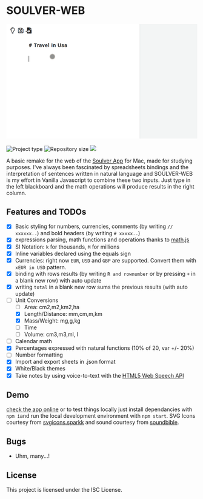 # SOULVER-WEB

![IMG](soulver-web.gif)

![](https://img.shields.io/badge/type-JS_Library-brightgreen.svg "Project type")
![](https://img.shields.io/github/repo-size/LorenzoCorbella74/soulver-web "Repository size")
![](https://img.shields.io/github/package-json/v/LorenzoCorbella74/soulver-web)

A basic remake for the web of the [Soulver App](https://www.acqualia.com/soulver/) for Mac, made for studying purposes. I've always been fascinated by spreadsheets bindings and the interpretation of sentences written in natural language and SOULVER-WEB is my effort in Vanilla Javascript to combine these two inputs. Just type in the left blackboard and the math operations will produce results in the right column.

## Features and TODOs
- [x] Basic styling for numbers, currencies, comments (by writing `// xxxxxx..`) and bold headers (by writing `# xxxxx..`)
- [x] expressions parsing, math functions and operations thanks to [math.js](https://mathjs.org/)
- [x] SI Notation: `k` for thousands, `M` for millions
- [x] Inline variables declared using the equals sign
- [x] Currencies: right now `EUR`, `USD` and `GBP` are supported. Convert them with `xEUR in USD` pattern.
- [x] binding with rows results (by writing `R and rownumber` or by pressing `+` in a blank new row) with auto update
- [x] writing `total` in a blank new row sums the previous results (with auto update)
- [ ] Unit Conversions
    - [ ] Area: cm2,m2,km2,ha
    - [x] Length/Distance: mm,cm,m,km
    - [x] Mass/Weight: mg,g,kg
    - [ ] Time
    - [ ] Volume: cm3,m3,ml, l
- [ ] Calendar math
- [x] Percentages expressed with natural functions (10% of 20, var +/- 20%)
- [ ] Number formatting
- [x] Import and export sheets in .json format
- [x] White/Black themes
- [x] Take notes by using voice-to-text with the [HTML5 Web Speech API](https://developer.mozilla.org/en-US/docs/Web/API/Web_Speech_API)

## Demo
[check the app online](https://festive-lalande-0b44f6.netlify.com/) or to test things locally just install dependancies with `npm i`and run the local development environment with `npm start`.  SVG Icons courtesy from [svgicons.sparkk](http://svgicons.sparkk.fr/) and sound courtesy from [soundbible](http://soundbible.com/).

## Bugs
- Uhm, many...!

## License
This project is licensed under the ISC License.